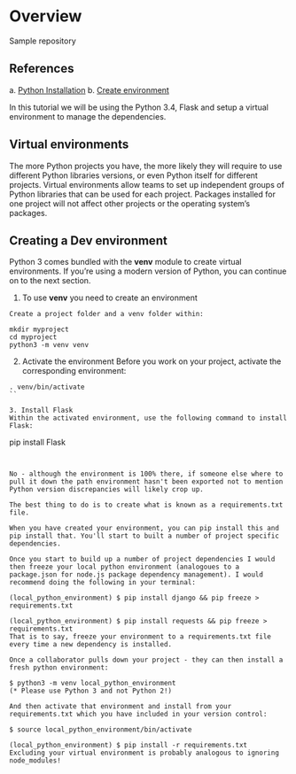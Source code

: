 # Overview
Sample repository 

## References
a. [Python Installation](http://flask.pocoo.org/docs/1.0/installation/)
b. [Create environment](http://flask.pocoo.org/docs/1.0/installation/#install-create-env)

In this tutorial we will be using the Python 3.4, Flask and setup a virtual 
environment to manage the dependencies.

## Virtual environments
The more Python projects you have, the more likely they will require to use different Python libraries versions, or even Python itself for different projects.  Virtual environments allow teams to set up independent groups of Python libraries that can be used for each project. Packages installed for one project will not affect other projects or the operating system’s packages.

## Creating a Dev environment
Python 3 comes bundled with the **venv** module to create virtual environments. If you’re using a modern version of Python, you can continue on to the next section.

1. To use **venv** you need to create an environment
```
Create a project folder and a venv folder within:

mkdir myproject
cd myproject
python3 -m venv venv
```

2. Activate the environment
Before you work on your project, activate the corresponding environment:
```
. venv/bin/activate
``

3. Install Flask
Within the activated environment, use the following command to install Flask:
```
pip install Flask
```


No - although the environment is 100% there, if someone else where to pull it down the path environment hasn't been exported not to mention Python version discrepancies will likely crop up.

The best thing to do is to create what is known as a requirements.txt file.

When you have created your environment, you can pip install this and pip install that. You'll start to built a number of project specific dependencies.

Once you start to build up a number of project dependencies I would then freeze your local python environment (analogoues to a package.json for node.js package dependency management). I would recommend doing the following in your terminal:

(local_python_environment) $ pip install django && pip freeze > requirements.txt

(local_python_environment) $ pip install requests && pip freeze > requirements.txt
That is to say, freeze your environment to a requirements.txt file every time a new dependency is installed.

Once a collaborator pulls down your project - they can then install a fresh python environment:

$ python3 -m venv local_python_environment
(* Please use Python 3 and not Python 2!)

And then activate that environment and install from your requirements.txt which you have included in your version control:

$ source local_python_environment/bin/activate

(local_python_environment) $ pip install -r requirements.txt
Excluding your virtual environment is probably analogous to ignoring node_modules!
